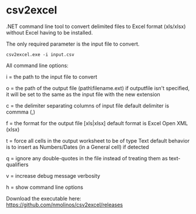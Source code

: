 # csv2excel
.NET command line tool to convert delimited files to Excel format (xls/xlsx) without Excel having to be installed.

The only required parameter is the input file to convert.

`csv2excel.exe -i input.csv`

All command line options:

i = the path to the input file to convert

o = the path of the output file (path\filename.ext)
    if outputfile isn't specified, it will be set to the same as the input file with the new extension
    
c = the delimiter separating columns of input file
    default delimiter is commma (,)
    
f = the format for the output file [xls|xlsx]
    default format is Excel Open XML (xlsx)

t = force all cells in the output worksheet to be of type Text
    default behavior is to insert as Numbers/Dates (in a General cell) if detected
	
q = ignore any double-quotes in the file instead of treating them as text-qualifiers

v = increase debug message verbosity

h = show command line options


Download the executable here: https://github.com/nmolinos/csv2excel/releases
